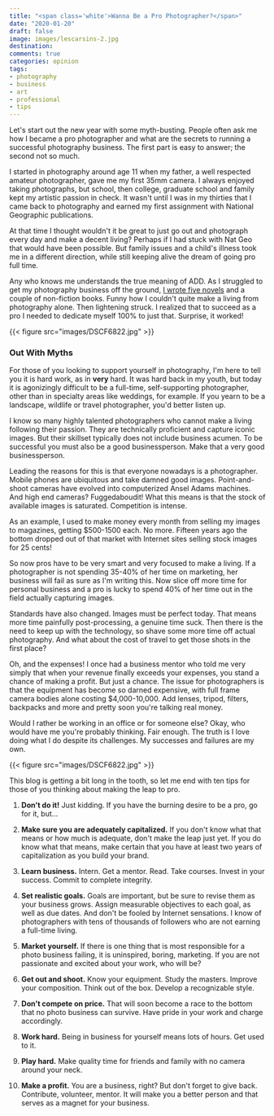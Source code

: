 ```yaml
---
title: "<span class='white'>Wanna Be a Pro Photographer?</span>"
date: "2020-01-20"
draft: false
image: images/lescarsins-2.jpg
destination:
comments: true
categories: opinion
tags:
- photography
- business
- art
- professional
- tips
---
```


Let's start out the new year with some myth-busting. People often ask me how I became a pro photographer and what are the secrets to running a successful photography business. The first part is easy to answer; the second not so much.

I started in photography around age 11 when my father, a well respected amateur photographer, gave me my first 35mm camera. I always enjoyed taking photographs, but school, then college, graduate school and family kept my artistic passion in check. It wasn't until I was in my thirties that I came back to photography and earned my first assignment with National Geographic publications. 

At that time I thought wouldn't it be great to just go out and photograph every day and make a decent living? Perhaps if I had stuck with Nat Geo that would have been possible. But family issues and a child's illness took me in a different direction, while still keeping alive the dream of going pro full time. 

Any who knows me understands the true meaning of ADD. As I struggled to get my photography business off the ground, [I wrote five novels](https://www.amazon.com/Lester-Picker/e/B009E6U9R0/?_encoding=UTF8&camp=1789&creative=390957&linkCode=ur2&tag=lestpick-20) and a couple of non-fiction books. Funny how I couldn't quite make a living from photography alone. Then lightening struck. I realized that to succeed as a pro I needed to dedicate myself 100% to just that. Surprise, it worked!

{{< figure src="images/DSCF6822.jpg" >}}

### Out With Myths

For those of you looking to support yourself in photography, I'm here to tell  you it is hard work, as in **very** hard. It was hard back in my youth, but today it is agonizingly difficult to be a full-time, self-supporting photographer, other than in specialty areas like weddings, for example. If you yearn to be a landscape, wildlife or travel photographer, you'd better listen up. 

I know so many highly talented photographers who cannot make a living following their passion. They are technically proficient and capture iconic images. But their skillset typically does not include business acumen. To be successful you must also be a good businessperson. Make that a very good businessperson.

Leading the reasons for this is that everyone nowadays is a photographer. Mobile phones are ubiquitous and take damned good images. Point-and-shoot cameras have evolved into computerized Ansel Adams machines. And high end cameras? Fuggedaboudit! What this means is that the stock of available images is saturated. Competition is intense. 

As an example, I used to make money every month from selling my images to magazines, getting $500-1500 each. No more. Fifteen years ago the bottom dropped out of that market with Internet sites selling stock images for 25 cents! 

So now pros have to be very smart and very focused to make a living. If a photographer is not spending 35-40% of her time on  marketing, her business will fail as sure as I'm writing this. Now slice off more time for personal business and a pro is lucky to spend 40% of her time out in the field actually capturing images. 

Standards have also changed. Images must be perfect today. That means more time painfully post-processing, a genuine time suck. Then there is the need to keep up with the technology, so shave some more time off actual photography. And what about the cost of travel to get those shots in the first place? 

Oh, and the expenses! I once had a business mentor who told me very simply that when your revenue finally exceeds your expenses, you stand a chance of making a profit. But just a chance. The issue for photographers is that the equipment has become so darned expensive, with full frame camera bodies alone costing $4,000-10,000. Add lenses, tripod, filters, backpacks and more and pretty soon you're talking real money. 

Would I rather be working in an office or for someone else? Okay, who would have me you're probably thinking. Fair enough. The truth is I love doing what I do despite its challenges. My successes and failures are my own. 

{{< figure src="images/DSCF6822.jpg" >}}

This blog is getting a bit long in the tooth, so let me end with ten tips for those of you thinking about making the leap to pro. 

1. **Don't do it!**  Just kidding. If you have the burning desire to be a pro, go for it, but...

2. **Make sure you are adequately capitalized.** If you don't know what that means or how much is adequate, don't make the leap just yet. If you do know what that means, make certain that you have at least two years of capitalization as you build your brand.

3. **Learn business.** Intern. Get a mentor. Read. Take courses. Invest in your success. Commit to complete integrity. 

4. **Set realistic goals.** Goals are important, but be sure to revise them as your business grows. Assign measurable objectives to each goal, as well as due dates. And don't be fooled by Internet sensations. I know of photographers with tens of thousands of followers who are not earning a full-time living. 

5. **Market yourself.** If there is one thing that is most responsible for a photo business failing, it is uninspired, boring, marketing. If you are not passionate and excited about your work, who will be? 

6. **Get out and shoot.** Know your equipment. Study the masters. Improve your composition. Think out of the box. Develop a recognizable style. 

7. **Don't compete on price.** That will soon become a race to the bottom that no photo business can survive. Have pride in your work and charge accordingly. 

8. **Work hard.** Being in business for yourself means lots of hours. Get used to it. 

9. **Play hard.** Make quality time for friends and family with no camera around your neck.  

10. **Make a profit.** You are a business, right? But don't forget to give  back. Contribute, volunteer, mentor. It will make you a better person and that serves as a magnet for your business. 








